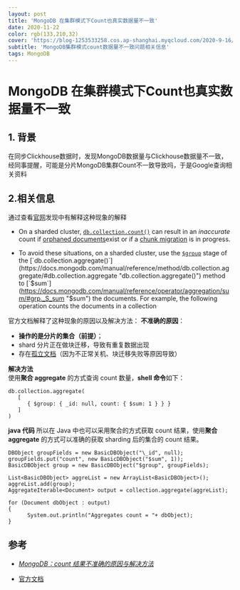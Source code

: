 ```yaml
---
layout: post
title: 'MongoDB 在集群模式下Count也真实数据量不一致'
date: 2020-11-22
color: rgb(133,210,32)
cover: 'https://blog-1253533258.cos.ap-shanghai.myqcloud.com/2020-9-16/mongodb_1.jpg'
subtitle: 'MongoDB集群模式count数据量不一致问题相关信息'
tags: MongoDB
---
```


# MongoDB 在集群模式下Count也真实数据量不一致

## 1. 背景

在同步Clickhouse数据时，发现MongoDB数据量与Clickhouse数据量不一致，经同事提醒，可能是分片MongoDB集群Count不一致导致吗，于是Google查询相关资料

## 2.相关信息

通过查看[官网](https://docs.mongodb.com/manual/reference/method/db.collection.count/)发现中有解释这种现象的解释

*   On a sharded cluster, [`db.collection.count()`](https://docs.mongodb.com/manual/reference/method/db.collection.count/#db.collection.count "db.collection.count()") can result in an _inaccurate_ count if [orphaned documents](https://docs.mongodb.com/manual/reference/glossary/#term-orphaned-document)exist or if a [chunk migration](https://docs.mongodb.com/manual/core/sharding-balancer-administration/) is in progress.
    
*   To avoid these situations, on a sharded cluster, use the [`$group`](https://docs.mongodb.com/manual/reference/operator/aggregation/group/#pipe._S_group "$group") stage of the [`db.collection.aggregate()`](https://docs.mongodb.com/manual/reference/method/db.collection.aggregate/#db.collection.aggregate "db.collection.aggregate()") method to [`$sum`](https://docs.mongodb.com/manual/reference/operator/aggregation/sum/#grp._S_sum "$sum") the documents. For example, the following operation counts the documents in a collection


官方文档解释了这种现象的原因以及解决方法：
**不准确的原因**：

*   **操作的是分片的集合（前提）**；
*   shard 分片正在做块迁移，导致有重复数据出现
*   存在[孤立文档](https://docs.mongodb.com/manual/reference/glossary/#term-orphaned-document)（因为不正常关机、块迁移失败等原因导致）

**解决方法**  
使用**聚合 aggregate** 的方式查询 count 数量，**shell 命令**如下：  

```
db.collection.aggregate(
   [
      { $group: { _id: null, count: { $sum: 1 } } }
   ]
)
```

**java 代码** 
所以在 Java 中也可以采用聚合的方式获取 count 结果，使用**聚合 aggregate** 的方式可以准确的获取 sharding 后的集合的 count 结果。  

```
DBObject groupFields = new BasicDBObject("\_id", null);
groupFields.put("count", new BasicDBObject("$sum", 1));
BasicDBObject group = new BasicDBObject("$group", groupFields);

List<BasicDBObject> aggreList = new ArrayList<BasicDBObject>();
aggreList.add(group);
AggregateIterable<Document> output = collection.aggregate(aggreList);

for (Document dbObject : output)
{
      System.out.println("Aggregates count = "+ dbObject);
}
```

## 参考

- *[MongoDB：count 结果不准确的原因与解决方法](http://he-zhao.cn/2018/03/08/Mongodb-Count/)*

- [官方文档](https://docs.mongodb.com/manual/reference/method/db.collection.count/)
